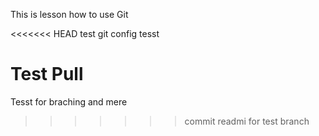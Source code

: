 This is lesson how to use Git

<<<<<<< HEAD
test git config
tesst

Test Pull
=======
Tesst for braching and mere
>>>>>>> commit readmi for test branch
